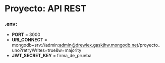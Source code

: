 # Proyecto: API REST

### .env:
* **PORT** = 3000
* **URI_CONNECT** = mongodb+srv://admin:admin@drewiex.gaskjhw.mongodb.net/proyecto_uno?retryWrites=true&w=majority
* **JWT_SECRET_KEY** = firma_de_prueba